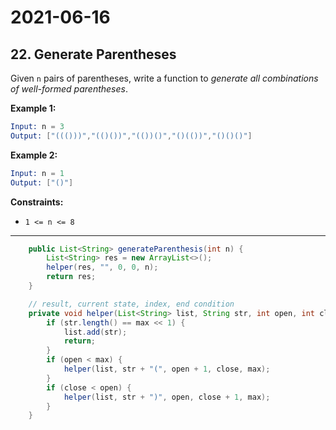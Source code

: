 # 2021-06-16

## 22. Generate Parentheses

Given `n` pairs of parentheses, write a function to *generate all combinations of well-formed parentheses*.

**Example 1:**

```s
Input: n = 3
Output: ["((()))","(()())","(())()","()(())","()()()"]
```

**Example 2:**

```s
Input: n = 1
Output: ["()"]
```

**Constraints:**

- `1 <= n <= 8`

---

```java
    public List<String> generateParenthesis(int n) {
        List<String> res = new ArrayList<>();
        helper(res, "", 0, 0, n);
        return res;
    }

    // result, current state, index, end condition
    private void helper(List<String> list, String str, int open, int close, int max) {
        if (str.length() == max << 1) {
            list.add(str);
            return;
        }
        if (open < max) {
            helper(list, str + "(", open + 1, close, max);
        }
        if (close < open) {
            helper(list, str + ")", open, close + 1, max);
        }
    }
```
